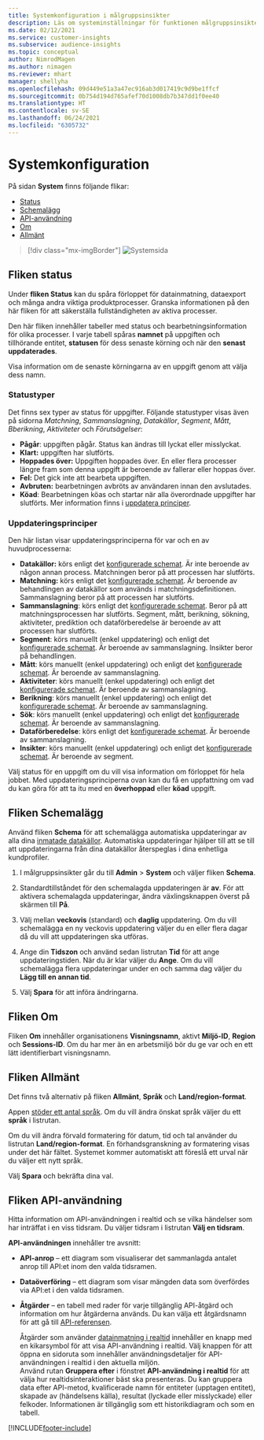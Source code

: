 ```yaml
---
title: Systemkonfiguration i målgruppsinsikter
description: Läs om systeminställningar för funktionen målgruppsinsikter i Dynamics 365 Customer Insights.
ms.date: 02/12/2021
ms.service: customer-insights
ms.subservice: audience-insights
ms.topic: conceptual
author: NimrodMagen
ms.author: nimagen
ms.reviewer: mhart
manager: shellyha
ms.openlocfilehash: 09d449e51a3a47ec916ab3d017419c9d9be1ffcf
ms.sourcegitcommit: 0b754d194d765afef70d1008db7b347dd1f0ee40
ms.translationtype: HT
ms.contentlocale: sv-SE
ms.lasthandoff: 06/24/2021
ms.locfileid: "6305732"
---
```

# <a name="system-configuration"></a>Systemkonfiguration

På sidan **System** finns följande flikar:
- [Status](#status-tab)
- [Schemalägg](#schedule-tab)
- [API-användning](#api-usage-tab)
- [Om](#about-tab)
- [Allmänt](#general-tab)

> [!div class="mx-imgBorder"]
> ![Systemsida](media/system-tabs.png "Systemsida")

## <a name="status-tab"></a>Fliken status

Under **fliken Status** kan du spåra förloppet för datainmatning, dataexport och många andra viktiga produktprocesser. Granska informationen på den här fliken för att säkerställa fullständigheten av aktiva processer.

Den här fliken innehåller tabeller med status och bearbetningsinformation för olika processer. I varje tabell spåras **namnet** på uppgiften och tillhörande entitet, **statusen** för dess senaste körning och när den **senast uppdaterades**.

Visa information om de senaste körningarna av en uppgift genom att välja dess namn.

### <a name="status-types"></a>Statustyper

Det finns sex typer av status för uppgifter. Följande statustyper visas även på sidorna *Matchning*, *Sammanslagning*, *Datakällor*, *Segment*, *Mått*, *Bberikning*, *Aktiviteter* och *Förutsägelser*:

- **Pågår**: uppgiften pågår. Status kan ändras till lyckat eller misslyckat.
- **Klart:** uppgiften har slutförts.
- **Hoppades över:** Uppgiften hoppades över. En eller flera processer längre fram som denna uppgift är beroende av fallerar eller hoppas över.
- **Fel:** Det gick inte att bearbeta uppgiften.
- **Avbruten:** bearbetningen avbröts av användaren innan den avslutades.
- **Köad**: Bearbetningen köas och startar när alla överordnade uppgifter har slutförts. Mer information finns i [uppdatera principer](#refresh-policies).

### <a name="refresh-policies"></a>Uppdateringsprinciper

Den här listan visar uppdateringsprinciperna för var och en av huvudprocesserna:

- **Datakällor:** körs enligt det [konfigurerade schemat](#schedule-tab). Är inte beroende av någon annan process. Matchningen beror på att processen har slutförts.
- **Matchning:** körs enligt det [konfigurerade schemat](#schedule-tab). Är beroende av behandlingen av datakällor som används i matchningsdefinitionen. Sammanslagning beror på att processen har slutförts.
- **Sammanslagning**: körs enligt det [konfigurerade schemat](#schedule-tab). Beror på att matchningsprocessen har slutförts. Segment, mått, berikning, sökning, aktiviteter, prediktion och dataförberedelse är beroende av att processen har slutförts.
- **Segment**: körs manuellt (enkel uppdatering) och enligt det [konfigurerade schemat](#schedule-tab). Är beroende av sammanslagning. Insikter beror på behandlingen.
- **Mått**: körs manuellt (enkel uppdatering) och enligt det [konfigurerade schemat](#schedule-tab). Är beroende av sammanslagning.
- **Aktiviteter**: körs manuellt (enkel uppdatering) och enligt det [konfigurerade schemat](#schedule-tab). Är beroende av sammanslagning.
- **Berikning**: körs manuellt (enkel uppdatering) och enligt det [konfigurerade schemat](#schedule-tab). Är beroende av sammanslagning.
- **Sök**: körs manuellt (enkel uppdatering) och enligt det [konfigurerade schemat](#schedule-tab). Är beroende av sammanslagning.
- **Dataförberedelse**: körs enligt det [konfigurerade schemat](#schedule-tab). Är beroende av sammanslagning.
- **Insikter**: körs manuellt (enkel uppdatering) och enligt det [konfigurerade schemat](#schedule-tab). Är beroende av segment.

Välj status för en uppgift om du vill visa information om förloppet för hela jobbet. Med uppdateringsprinciperna ovan kan du få en uppfattning om vad du kan göra för att ta itu med en **överhoppad** eller **köad** uppgift.

## <a name="schedule-tab"></a>Fliken Schemalägg

Använd fliken **Schema** för att schemalägga automatiska uppdateringar av alla dina [inmatade datakällor](data-sources.md). Automatiska uppdateringar hjälper till att se till att uppdateringarna från dina datakällor återspeglas i dina enhetliga kundprofiler.

1. I målgruppsinsikter går du till **Admin** > **System** och väljer fliken **Schema**.

2. Standardtillståndet för den schemalagda uppdateringen är **av**. För att aktivera schemalagda uppdateringar, ändra växlingsknappen överst på skärmen till **På**.

3. Välj mellan **veckovis** (standard) och **daglig** uppdatering. Om du vill schemalägga en ny veckovis uppdatering väljer du en eller flera dagar då du vill att uppdateringen ska utföras.

4. Ange din **Tidszon** och använd sedan listrutan **Tid** för att ange uppdateringstiden. När du är klar väljer du **Ange**. Om du vill schemalägga flera uppdateringar under en och samma dag väljer du **Lägg till en annan tid**.

5. Välj **Spara** för att införa ändringarna.

## <a name="about-tab"></a>Fliken Om

Fliken **Om** innehåller organisationens **Visningsnamn**, aktivt **Miljö-ID**, **Region** och **Sessions-ID**. Om du har mer än en arbetsmiljö bör du ge var och en ett lätt identifierbart visningsnamn.

## <a name="general-tab"></a>Fliken Allmänt

Det finns två alternativ på fliken **Allmänt**, **Språk** och **Land/region-format**.

Appen [stöder ett antal språk](supported-languages.md). Om du vill ändra önskat språk väljer du ett **språk** i listrutan.

Om du vill ändra förvald formatering för datum, tid och tal använder du listrutan **Land/region-format**. En förhandsgranskning av formatering visas under det här fältet. Systemet kommer automatiskt att föreslå ett urval när du väljer ett nytt språk.

Välj **Spara** och bekräfta dina val.

## <a name="api-usage-tab"></a>Fliken API-användning

Hitta information om API-användningen i realtid och se vilka händelser som har inträffat i en viss tidsram. Du väljer tidsram i listrutan **Välj en tidsram**. 

**API-användningen** innehåller tre avsnitt: 
- **API-anrop** – ett diagram som visualiserar det sammanlagda antalet anrop till API:et inom den valda tidsramen.

- **Dataöverföring** – ett diagram som visar mängden data som överfördes via API:et i den valda tidsramen.

-  **Åtgärder** – en tabell med rader för varje tillgänglig API-åtgärd och information om hur åtgärderna används. Du kan välja ett åtgärdsnamn för att gå till [API-referensen](https://developer.ci.ai.dynamics.com/api-details#api=CustomerInsights&operation=Get-all-instances).

   Åtgärder som använder [datainmatning i realtid](real-time-data-ingestion.md) innehåller en knapp med en kikarsymbol för att visa API-användning i realtid. Välj knappen för att öppna en sidoruta som innehåller användningsdetaljer för API-användningen i realtid i den aktuella miljön.   
   Använd rutan **Gruppera efter** i fönstret **API-användning i realtid** för att välja hur realtidsinteraktioner bäst ska presenteras. Du kan gruppera data efter API-metod, kvalificerade namn för entiteter (upptagen entitet), skapade av (händelsens källa), resultat (lyckade eller misslyckade) eller felkoder. Informationen är tillgänglig som ett historikdiagram och som en tabell.


[!INCLUDE[footer-include](../includes/footer-banner.md)]